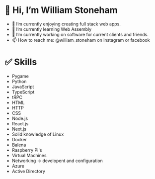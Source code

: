 # 👋 Hi, I’m William Stoneham
- 👀 I’m currently enjoying creating full stack web apps.
- 🌱 I’m currently learning Web Assembly
- 💞️ I’m currently working on software for current clients and friends.
- 📫 How to reach me: @william_stoneham on instagram or facebook
# ✅ Skills
-   Pygame
-   Python
-   JavaScript
-   TypeScript
-   tRPC
-   HTML
-   HTTP
-   CSS
-   Node.js
-   React.js
-   Next.js
-   Solid knowledge of Linux
-   Docker
-   Balena
-   Raspberry Pi's
-   Virtual Machines
-   Networking -> developent and configuration
-   Azure
-   Active Directory
